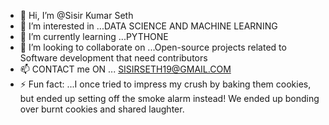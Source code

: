 - 👋 Hi, I’m @Sisir Kumar Seth
- 👀 I’m interested in ...DATA SCIENCE AND MACHINE LEARNING 
- 🌱 I’m currently learning ...PYTHONE
- 💞️ I’m looking to collaborate on ...Open-source projects related to Software development that need contributors
- 📫 CONTACT me ON ... SISIRSETH19@GMAIL.COM
- ⚡ Fun fact: ...I once tried to impress my crush by baking them cookies, but ended up setting off the smoke alarm instead! We ended up bonding over burnt cookies and shared laughter.

<!---
SisirSeth/SisirSeth is a ✨ special ✨ repository because its `README.md` (this file) appears on your GitHub profile.
You can click the Preview link to take a look at your changes.
--->

